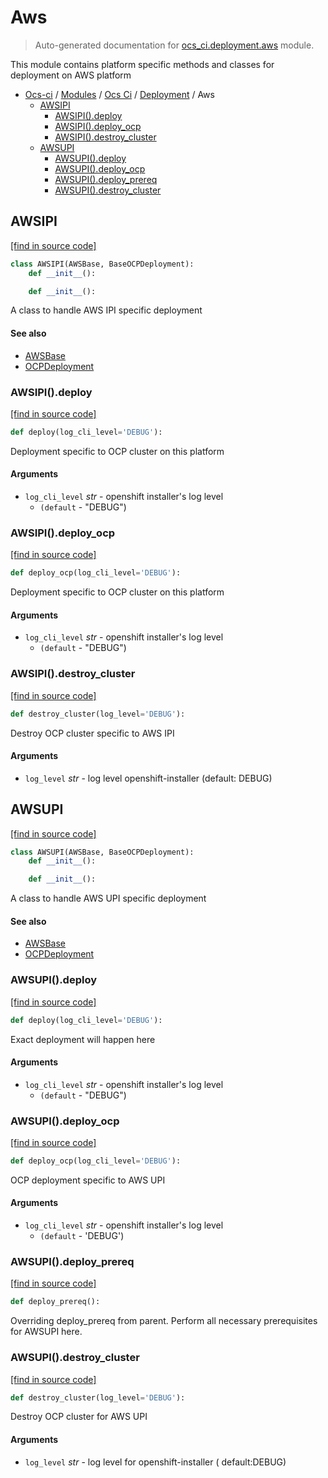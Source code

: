 # Aws

> Auto-generated documentation for [ocs_ci.deployment.aws](https://github.com/gklein/ocs-ci/blob/master/ocs_ci/deployment/aws.py) module.

This module contains platform specific methods and classes for deployment
on AWS platform

- [Ocs-ci](../../README.md#ocs-ci) / [Modules](../../MODULES.md#ocs-ci-modules) / [Ocs Ci](../index.md#ocs-ci) / [Deployment](index.md#deployment) / Aws
    - [AWSIPI](#awsipi)
        - [AWSIPI().deploy](#awsipideploy)
        - [AWSIPI().deploy_ocp](#awsipideploy_ocp)
        - [AWSIPI().destroy_cluster](#awsipidestroy_cluster)
    - [AWSUPI](#awsupi)
        - [AWSUPI().deploy](#awsupideploy)
        - [AWSUPI().deploy_ocp](#awsupideploy_ocp)
        - [AWSUPI().deploy_prereq](#awsupideploy_prereq)
        - [AWSUPI().destroy_cluster](#awsupidestroy_cluster)

## AWSIPI

[[find in source code]](https://github.com/gklein/ocs-ci/blob/master/ocs_ci/deployment/aws.py#L198)

```python
class AWSIPI(AWSBase, BaseOCPDeployment):
    def __init__():

    def __init__():
```

A class to handle AWS IPI specific deployment

#### See also

- [AWSBase](#awsbase)
- [OCPDeployment](ocp.md#ocpdeployment)

### AWSIPI().deploy

[[find in source code]](https://github.com/gklein/ocs-ci/blob/master/ocs_ci/deployment/aws.py#L210)

```python
def deploy(log_cli_level='DEBUG'):
```

Deployment specific to OCP cluster on this platform

#### Arguments

- `log_cli_level` *str* - openshift installer's log level
    - `(default` - "DEBUG")

### AWSIPI().deploy_ocp

[[find in source code]](https://github.com/gklein/ocs-ci/blob/master/ocs_ci/deployment/aws.py#L229)

```python
def deploy_ocp(log_cli_level='DEBUG'):
```

Deployment specific to OCP cluster on this platform

#### Arguments

- `log_cli_level` *str* - openshift installer's log level
    - `(default` - "DEBUG")

### AWSIPI().destroy_cluster

[[find in source code]](https://github.com/gklein/ocs-ci/blob/master/ocs_ci/deployment/aws.py#L249)

```python
def destroy_cluster(log_level='DEBUG'):
```

Destroy OCP cluster specific to AWS IPI

#### Arguments

- `log_level` *str* - log level openshift-installer (default: DEBUG)

## AWSUPI

[[find in source code]](https://github.com/gklein/ocs-ci/blob/master/ocs_ci/deployment/aws.py#L260)

```python
class AWSUPI(AWSBase, BaseOCPDeployment):
    def __init__():

    def __init__():
```

A class to handle AWS UPI specific deployment

#### See also

- [AWSBase](#awsbase)
- [OCPDeployment](ocp.md#ocpdeployment)

### AWSUPI().deploy

[[find in source code]](https://github.com/gklein/ocs-ci/blob/master/ocs_ci/deployment/aws.py#L331)

```python
def deploy(log_cli_level='DEBUG'):
```

Exact deployment will happen here

#### Arguments

- `log_cli_level` *str* - openshift installer's log level
    - `(default` - "DEBUG")

### AWSUPI().deploy_ocp

[[find in source code]](https://github.com/gklein/ocs-ci/blob/master/ocs_ci/deployment/aws.py#L387)

```python
def deploy_ocp(log_cli_level='DEBUG'):
```

OCP deployment specific to AWS UPI

#### Arguments

- `log_cli_level` *str* - openshift installer's log level
   - `(default` - 'DEBUG')

### AWSUPI().deploy_prereq

[[find in source code]](https://github.com/gklein/ocs-ci/blob/master/ocs_ci/deployment/aws.py#L282)

```python
def deploy_prereq():
```

Overriding deploy_prereq from parent. Perform all necessary
prerequisites for AWSUPI here.

### AWSUPI().destroy_cluster

[[find in source code]](https://github.com/gklein/ocs-ci/blob/master/ocs_ci/deployment/aws.py#L399)

```python
def destroy_cluster(log_level='DEBUG'):
```

Destroy OCP cluster for AWS UPI

#### Arguments

- `log_level` *str* - log level for openshift-installer (
    default:DEBUG)
